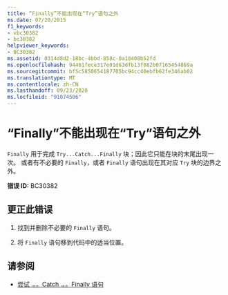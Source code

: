 ```yaml
---
title: “Finally”不能出现在“Try”语句之外
ms.date: 07/20/2015
f1_keywords:
- vbc30382
- bc30382
helpviewer_keywords:
- BC30382
ms.assetid: 0314d8d2-18bc-4bbd-858c-0a18408b52fd
ms.openlocfilehash: 94461fece317e01d63dfb13f082b07165454869a
ms.sourcegitcommit: bf5c5850654187705bc94cc40ebfb62fe346ab02
ms.translationtype: MT
ms.contentlocale: zh-CN
ms.lasthandoff: 09/23/2020
ms.locfileid: "91074506"
---
```

# <a name="finally-cannot-appear-outside-a-try-statement"></a>“Finally”不能出现在“Try”语句之外

`Finally` 用于完成 `Try...Catch...Finally` 块；因此它只能在块的末尾出现一次。 或者有不必要的 `Finally`，或者 `Finally` 语句出现在其对应 `Try` 块的边界之外。  
  
 **错误 ID:** BC30382  
  
## <a name="to-correct-this-error"></a>更正此错误  
  
1. 找到并删除不必要的 `Finally` 语句。  
  
2. 将 `Finally` 语句移到代码中的适当位置。  
  
## <a name="see-also"></a>请参阅

- [尝试 .。。Catch .。。Finally 语句](../language-reference/statements/try-catch-finally-statement.md)
